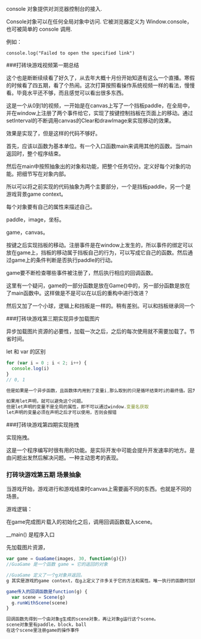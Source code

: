 console 对象提供对浏览器控制台的接入.

Console对象可以在任何全局对象中访问.
它被浏览器定义为 Window.console，也可被简单的 console 调用.

例如：

`console.log("Failed to open the specified link")`





###打砖块游戏视频第一期总结

这个也是断断续续看了好久了，从去年大概十月份开始知道有这么一个直播。寒假的时候看了四五期，看了个热闹。这次打算按照看操作系统视频一样的看法，慢慢看。毕竟水平还不够，而且感觉可以看出很多东西。



这是一个从0到1的视频，一开始是在canvas上写了一个挡板paddle，在全局中，并在window上注册了两个事件给它，实现了按键控制挡板在页面上的移动。通过setInterval的不断调用canvas的Clear和drawImage来实现移动的效果。



效果是实现了，但是这样的代码不够好。



首先，应该以函数为基本单位。有一个入口函数main来调用其他的函数。当main返回时，整个程序结束。

然后在main中按照抽象出的对象和功能，把整个任务切分。定义好每个对象的功能。把细节写在对象内部。



所以可以将之前实现的代码抽象为两个主要部分，一个是挡板paddle，另一个是游戏背景game context。

每个对象要有自己的属性来描述自己。

paddle，image，坐标。

game，canvas。



按键之后实现挡板的移动。注册事件是在window上发生的，所以事件的绑定可以放在game上，挡板的移动属于挡板自己的行为，可以写成它自己的函数。然后通过game上的条件判断是否执行paddle的行动。

game要不断检查哪些事件被注册了，然后执行相应的回调函数。

这里有一个疑问，game的一部分函数是放在Game()中的，另一部分函数是放在了main函数中。这样做是不是可以在以后的重构中进行改进？

然后又加了一个小球，逻辑上和挡板是一样的。稍有差别。可以和挡板继承同一个



###打砖块游戏第三期实现异步加载图片

异步加载图片资源的必要性，加载一次之后，之后的每次使用就不需要加载了。节省时间。



let 和 var 的区别

```javascript
for (var i = 0 ; i < 2; i++) {
  console.log(i)
}
// 0, 1

但是如果是一个异步函数，且函数体内用到了变量i,那么取到的只是循环结束时i的最终值。因为var 声明的变量的作用域是整个函数体。每次循环调用的并没有重新声明。

如果用let声明，就可以避免这个问题。
但是let声明的变量不是全局的属性，即不可以通过window.变量名获取
let声明的变量必须在声明之后才可以使用，否则会报错
```



###打砖块游戏第四期实现拖拽

实现拖拽。

这是一个程序编写时很有用的功能。是实际开发中可能会提升开发速率的地方。是由问题出发然后解决问题。一种主动思考的表现。



### 打砖块游戏第五期 场景抽象

当游戏开始，游戏进行和游戏结束时canvas上需要画不同的东西。也就是不同的场景。

游戏逻辑：

在game完成图片载入的初始化之后，调用回调函数载入scene。

__main() 是程序入口

先加载图片资源，

```javascript
var game = GuaGame(images, 30, function(g){})
//GuaGame 是一个函数 game = 它的返回的对象

//GuaGame 定义了一个g对象并返回。
g 其实是游戏的game context，在g上定义了许多关于它的方法和属性。唯一执行的函数时加载图片，当所有图片加载完成之后，调用g.__start()，然后g.__start()调用GuaGame传进来的第三个参数，回调函数。调用的时候传入对象g。

game传入的回调函数是function(g) {
  var scene = Scene(g)
  g.runWithScene(scene)
}

回调函数先得到一个由对象g生成的scene对象，再让对象g运行这个scene。
scene对象里有paddle，block，ball
在这个scene里注册game的操作事件
```

